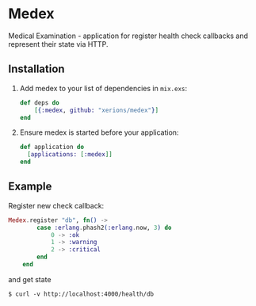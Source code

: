 # Medex

Medical Examination - application for register health check callbacks and represent their state via HTTP.

## Installation

1. Add medex to your list of dependencies in `mix.exs`:

    ```elixir
    def deps do
        [{:medex, github: "xerions/medex"}]
    end
    ```

2. Ensure medex is started before your application:

    ```elixir
    def application do
      [applications: [:medex]]
    end
    ```


## Example

Register new check callback:

```elixir
Medex.register "db", fn() ->
        case :erlang.phash2(:erlang.now, 3) do
            0 -> :ok
            1 -> :warning
            2 -> :critical
        end
    end
```

and get state

    $ curl -v http://localhost:4000/health/db
